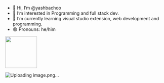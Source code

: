 - 👋 Hi, I’m @yashbachoo
- 👀 I’m interested in Programming and full stack dev.
- 🌱 I’m currently learning visual studio extension, web development and programming.
- 😄 Pronouns: he/him



<!---
yashbachoo/yashbachoo is a ✨ special ✨ repository because its `README.md` (this file) appears on your GitHub profile.
You can click the Preview link to take a look at your changes.
--->

<a href="https://github.com/user-attachments/assets/524b92c2-1e08-47e6-a80e-5dad87366c48" target="blank">
<img align="center" src="https://github.com/user-attachments/assets/524b92c2-1e08-47e6-a80e-5dad87366c48" height="100" />
</a>

![Uploading image.png…]()
